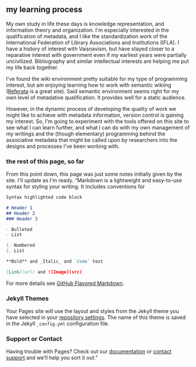 ## my learning process

My own study in life these days is knowledge representation, and information theory and organization. I'm especially interested in the qualification of metadata, and I like the standardization work of the International Federation of Library Associations and Institutions (IFLA). I have a history of interest with Vaiṣṇavism, but have stayed closer to a reparative interest with government even if my earliest years were partially uncivilized. Bibliography and similar intellectual interests are helping me put my life back together.

I've found the wiki environment pretty suitable for my type of programming interest, but am enjoying learning how to work with semantic wikiing ([Referata](http://referata.com) is a great site). Said semantic environment seems right for my own level of metadative qualification. It provides well for a static audience.

However, in the dynamic process of developing the quality of work we might like to achieve with metadata information, version control is gaining my interest. So, I'm going to experiment with the tools offered on this site to see what I can learn further, and what I can do with my own management of my writings and the (though elementary) programming behind the associative metadata that might be called upon by researchers into the designs and processes I've been working with.

### the rest of this page, so far

From this point down, this page was just some notes initially given by the site. I'll update as I'm ready. “Markdown is a lightweight and easy-to-use syntax for styling your writing. It includes conventions for

```markdown
Syntax highlighted code block

# Header 1
## Header 2
### Header 3

- Bulleted
- List

1. Numbered
2. List

**Bold** and _Italic_ and `Code` text

[Link](url) and ![Image](src)
```

For more details see [GitHub Flavored Markdown](https://guides.github.com/features/mastering-markdown/).

### Jekyll Themes

Your Pages site will use the layout and styles from the Jekyll theme you have selected in your [repository settings](https://github.com/RamaVishnuCandra/Clifftop/settings). The name of this theme is saved in the Jekyll `_config.yml` configuration file.

### Support or Contact

Having trouble with Pages? Check out our [documentation](https://help.github.com/categories/github-pages-basics/) or [contact support](https://github.com/contact) and we’ll help you sort it out.”
